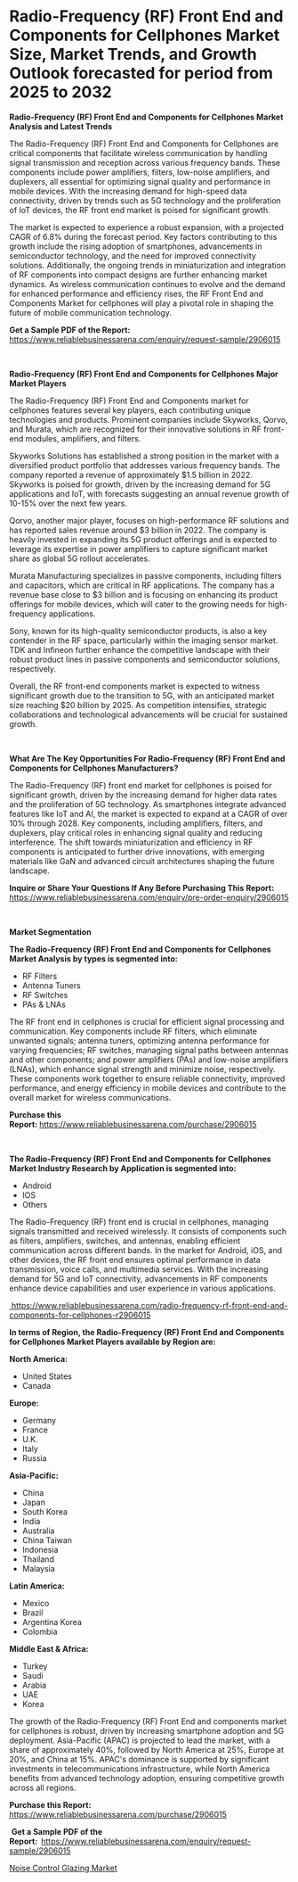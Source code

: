 <p><h1>Radio-Frequency (RF) Front End and Components for Cellphones Market Size, Market Trends, and Growth Outlook forecasted for period from 2025 to 2032</h1></p><p><strong>Radio-Frequency (RF) Front End and Components for Cellphones Market Analysis and Latest Trends</strong></p>
<p><p>The Radio-Frequency (RF) Front End and Components for Cellphones are critical components that facilitate wireless communication by handling signal transmission and reception across various frequency bands. These components include power amplifiers, filters, low-noise amplifiers, and duplexers, all essential for optimizing signal quality and performance in mobile devices. With the increasing demand for high-speed data connectivity, driven by trends such as 5G technology and the proliferation of IoT devices, the RF front end market is poised for significant growth.</p><p>The market is expected to experience a robust expansion, with a projected CAGR of 6.8% during the forecast period. Key factors contributing to this growth include the rising adoption of smartphones, advancements in semiconductor technology, and the need for improved connectivity solutions. Additionally, the ongoing trends in miniaturization and integration of RF components into compact designs are further enhancing market dynamics. As wireless communication continues to evolve and the demand for enhanced performance and efficiency rises, the RF Front End and Components Market for cellphones will play a pivotal role in shaping the future of mobile communication technology.</p></p>
<p><strong>Get a Sample PDF of the Report:&nbsp;</strong> <a href="https://www.reliablebusinessarena.com/enquiry/request-sample/2906015?utm_campaign=2485&utm_medium=2&utm_source=Github&utm_content=ia&utm_term=12032025&utm_id=radio-frequency-rf-front-end-and-components-for-cellphones">https://www.reliablebusinessarena.com/enquiry/request-sample/2906015</a></p>
<p>&nbsp;</p>
<p><strong>Radio-Frequency (RF) Front End and Components for Cellphones Major Market Players</strong></p>
<p><p>The Radio-Frequency (RF) Front End and Components market for cellphones features several key players, each contributing unique technologies and products. Prominent companies include Skyworks, Qorvo, and Murata, which are recognized for their innovative solutions in RF front-end modules, amplifiers, and filters.</p><p>Skyworks Solutions has established a strong position in the market with a diversified product portfolio that addresses various frequency bands. The company reported a revenue of approximately $1.5 billion in 2022. Skyworks is poised for growth, driven by the increasing demand for 5G applications and IoT, with forecasts suggesting an annual revenue growth of 10-15% over the next few years.</p><p>Qorvo, another major player, focuses on high-performance RF solutions and has reported sales revenue around $3 billion in 2022. The company is heavily invested in expanding its 5G product offerings and is expected to leverage its expertise in power amplifiers to capture significant market share as global 5G rollout accelerates.</p><p>Murata Manufacturing specializes in passive components, including filters and capacitors, which are critical in RF applications. The company has a revenue base close to $3 billion and is focusing on enhancing its product offerings for mobile devices, which will cater to the growing needs for high-frequency applications.</p><p>Sony, known for its high-quality semiconductor products, is also a key contender in the RF space, particularly within the imaging sensor market. TDK and Infineon further enhance the competitive landscape with their robust product lines in passive components and semiconductor solutions, respectively.</p><p>Overall, the RF front-end components market is expected to witness significant growth due to the transition to 5G, with an anticipated market size reaching $20 billion by 2025. As competition intensifies, strategic collaborations and technological advancements will be crucial for sustained growth.</p></p>
<p>&nbsp;</p>
<p><strong>What Are The Key Opportunities For Radio-Frequency (RF) Front End and Components for Cellphones Manufacturers?</strong></p>
<p><p>The Radio-Frequency (RF) front end market for cellphones is poised for significant growth, driven by the increasing demand for higher data rates and the proliferation of 5G technology. As smartphones integrate advanced features like IoT and AI, the market is expected to expand at a CAGR of over 10% through 2028. Key components, including amplifiers, filters, and duplexers, play critical roles in enhancing signal quality and reducing interference. The shift towards miniaturization and efficiency in RF components is anticipated to further drive innovations, with emerging materials like GaN and advanced circuit architectures shaping the future landscape.</p></p>
<p><strong>Inquire or Share Your Questions If Any Before Purchasing This Report:</strong> <a href="https://www.reliablebusinessarena.com/enquiry/pre-order-enquiry/2906015?utm_campaign=2485&utm_medium=2&utm_source=Github&utm_content=ia&utm_term=12032025&utm_id=radio-frequency-rf-front-end-and-components-for-cellphones">https://www.reliablebusinessarena.com/enquiry/pre-order-enquiry/2906015</a></p>
<p>&nbsp;</p>
<p><strong>Market Segmentation</strong></p>
<p><strong>The Radio-Frequency (RF) Front End and Components for Cellphones Market Analysis by types is segmented into:</strong></p>
<p><ul><li>RF Filters</li><li>Antenna Tuners</li><li>RF Switches</li><li>PAs & LNAs</li></ul></p>
<p><p>The RF front end in cellphones is crucial for efficient signal processing and communication. Key components include RF filters, which eliminate unwanted signals; antenna tuners, optimizing antenna performance for varying frequencies; RF switches, managing signal paths between antennas and other components; and power amplifiers (PAs) and low-noise amplifiers (LNAs), which enhance signal strength and minimize noise, respectively. These components work together to ensure reliable connectivity, improved performance, and energy efficiency in mobile devices and contribute to the overall market for wireless communications.</p></p>
<p><strong>Purchase this Report:&nbsp;</strong><a href="https://www.reliablebusinessarena.com/purchase/2906015?utm_campaign=2485&utm_medium=2&utm_source=Github&utm_content=ia&utm_term=12032025&utm_id=radio-frequency-rf-front-end-and-components-for-cellphones">https://www.reliablebusinessarena.com/purchase/2906015</a></p>
<p>&nbsp;</p>
<p><strong>The Radio-Frequency (RF) Front End and Components for Cellphones Market Industry Research by Application is segmented into:</strong></p>
<p><ul><li>Android</li><li>IOS</li><li>Others</li></ul></p>
<p><p>The Radio-Frequency (RF) front end is crucial in cellphones, managing signals transmitted and received wirelessly. It consists of components such as filters, amplifiers, switches, and antennas, enabling efficient communication across different bands. In the market for Android, iOS, and other devices, the RF front end ensures optimal performance in data transmission, voice calls, and multimedia services. With the increasing demand for 5G and IoT connectivity, advancements in RF components enhance device capabilities and user experience in various applications.</p></p>
<p><a href="https://www.reliablebusinessarena.com/radio-frequency-rf-front-end-and-components-for-cellphones-r2906015?utm_campaign=2485&utm_medium=2&utm_source=Github&utm_content=ia&utm_term=12032025&utm_id=radio-frequency-rf-front-end-and-components-for-cellphones">&nbsp;https://www.reliablebusinessarena.com/radio-frequency-rf-front-end-and-components-for-cellphones-r2906015</a></p>
<p><strong>In terms of Region, the Radio-Frequency (RF) Front End and Components for Cellphones Market Players available by Region are:</strong></p>
<p>
    <p> <strong> North America: </strong>
        <ul>
            <li>United States</li>
            <li>Canada</li>
        </ul>
        </p> 
    <p> <strong> Europe: </strong>
        <ul>
            <li>Germany</li>
            <li>France</li>
            <li>U.K.</li>
            <li>Italy</li>
            <li>Russia</li>
        </ul>
        </p> 
    <p> <strong> Asia-Pacific: </strong>
        <ul>
            <li>China</li>
            <li>Japan</li>
            <li>South Korea</li>
            <li>India</li>
            <li>Australia</li>
            <li>China Taiwan</li>
            <li>Indonesia</li>
            <li>Thailand</li>
            <li>Malaysia</li>
        </ul>
        </p> 
    <p> <strong> Latin America: </strong>
        <ul>
            <li>Mexico</li>
            <li>Brazil</li>
            <li>Argentina Korea</li>
            <li>Colombia</li>
        </ul>
        </p> 
    <p> <strong> Middle East & Africa: </strong>
        <ul>
            <li>Turkey</li>
            <li>Saudi</li>
            <li>Arabia</li>
            <li>UAE</li>
            <li>Korea</li>
        </ul>
    </p>
    </p>
<p><p>The growth of the Radio-Frequency (RF) Front End and components market for cellphones is robust, driven by increasing smartphone adoption and 5G deployment. Asia-Pacific (APAC) is projected to lead the market, with a share of approximately 40%, followed by North America at 25%, Europe at 20%, and China at 15%. APAC's dominance is supported by significant investments in telecommunications infrastructure, while North America benefits from advanced technology adoption, ensuring competitive growth across all regions.</p></p>
<p><strong>Purchase this Report: </strong><a href="https://www.reliablebusinessarena.com/purchase/2906015?utm_campaign=2485&utm_medium=2&utm_source=Github&utm_content=ia&utm_term=12032025&utm_id=radio-frequency-rf-front-end-and-components-for-cellphones">https://www.reliablebusinessarena.com/purchase/2906015</a></p>
<p>&nbsp;<strong>Get a Sample PDF of the Report:&nbsp;&nbsp;</strong><a href="https://www.reliablebusinessarena.com/enquiry/request-sample/2906015?utm_campaign=2485&utm_medium=2&utm_source=Github&utm_content=ia&utm_term=12032025&utm_id=radio-frequency-rf-front-end-and-components-for-cellphones">https://www.reliablebusinessarena.com/enquiry/request-sample/2906015</a></p>
<p><strong></strong></p>
<p><p><a href="https://github.com/jenithschijf/Market-Research-Report-List-1/blob/main/noise-control-glazing-market.md?utm_campaign=2485&utm_medium=2&utm_source=Github&utm_content=ia&utm_term=12032025&utm_id=radio-frequency-rf-front-end-and-components-for-cellphones">Noise Control Glazing Market</a></p></p>